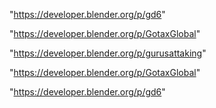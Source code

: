 "https://developer.blender.org/p/gd6"

"https://developer.blender.org/p/GotaxGlobal"

 
"https://developer.blender.org/p/gurusattaking"


"https://developer.blender.org/p/GotaxGlobal"


"https://developer.blender.org/p/gd6"


 
